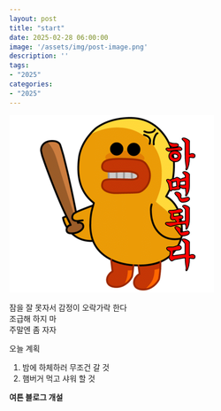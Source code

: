 ```yaml
---
layout: post
title: "start"
date: 2025-02-28 06:00:00
image: '/assets/img/post-image.png'
description: ''
tags:
- "2025"
categories:
- "2025"
---
```


![하면된다](../assets/img/mad%20chick.png)

잠을 잘 못자서 감정이 오락가락 한다  
조급해 하지 마  
주말엔 좀 자자


오늘 계획
1. 밤에 하체하러 무조건 갈 것
2. 햄버거 먹고 샤워 할 것




**여튼 블로그 개설**